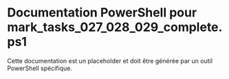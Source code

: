 # Documentation PowerShell pour mark_tasks_027_028_029_complete.ps1

Cette documentation est un placeholder et doit être générée par un outil PowerShell spécifique.
